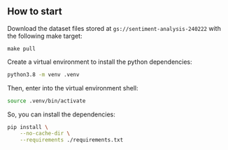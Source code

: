 ## How to start

Download the dataset files stored at `gs://sentiment-analysis-240222` with the following make target:

```shell
make pull
```

Create a virtual environment to install the python dependencies:

```bash
python3.8 -m venv .venv
```

Then, enter into the virtual environment shell:

```bash
source .venv/bin/activate
```

So, you can install the dependencies:

```bash
pip install \
    --no-cache-dir \
    --requirements ./requirements.txt
```
